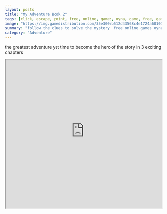 ```yaml
---
layout: posts
title: "My Adventure Book 2"
tags: [click, escape, point, free, online, games, oyna, game, free, games, play, play, games]
image: "https://img.gamedistribution.com/35e300eb512d43568c4e1724a6010118.jpg"
summary: "follow the clues to solve the mystery  free online games oyna game free games play play games"
category: "Adventure"
---
```


the greatest adventure yet time to become the hero of the story in 3 exciting chapters

<iframe width="100%" height="480px;" src="https://html5.gamedistribution.com/35e300eb512d43568c4e1724a6010118/"></iframe>